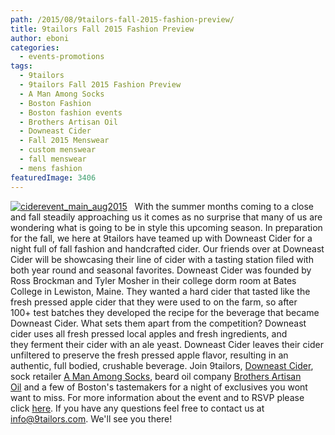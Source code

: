 ```yaml
---
path: /2015/08/9tailors-fall-2015-fashion-preview/
title: 9tailors Fall 2015 Fashion Preview
author: eboni
categories: 
  - events-promotions
tags: 
  - 9tailors
  - 9tailors Fall 2015 Fashion Preview
  - A Man Among Socks
  - Boston Fashion
  - Boston fashion events
  - Brothers Artisan Oil
  - Downeast Cider
  - Fall 2015 Menswear
  - custom menswear
  - fall menswear
  - mens fashion
featuredImage: 3406
---
```

[![ciderevent_main_aug2015](http://blog.9tailors.com/uploads/2015/08/ciderevent_main_aug2015.jpg)](https://www.eventbrite.com/e/9tailors-fall-2015-fashion-preview-tickets-18234712516)   With the summer months coming to a close and fall steadily approaching us it comes as no surprise that many of us are wondering what is going to be in style this upcoming season. In preparation for the fall, we here at 9tailors have teamed up with Downeast Cider for a night full of fall fashion and handcrafted cider. Our friends over at Downeast Cider will be showcasing their line of cider with a tasting station filed with both year round and seasonal favorites. Downeast Cider was founded by Ross Brockman and Tyler Mosher in their college dorm room at Bates College in Lewiston, Maine. They wanted a hard cider that tasted like the fresh pressed apple cider that they were used to on the farm, so after 100+ test batches they developed the recipe for the beverage that became Downeast Cider. What sets them apart from the competition? Downeast cider uses all fresh pressed local apples and fresh ingredients, and they ferment their cider with an ale yeast. Downeast Cider leaves their cider unfiltered to preserve the fresh pressed apple flavor, resulting in an authentic, full bodied, crushable beverage. Join 9tailors, [Downeast Cider](http://downeastcider.com/), sock retailer [A Man Among Socks](https://amanamongsocks.com/), beard oil company [Brothers Artisan Oil](http://www.brothersartisanoil.com/) and a few of Boston's tastemakers for a night of exclusives you wont want to miss. For more information about the event and to RSVP please click [here](https://www.eventbrite.com/e/9tailors-fall-2015-fashion-preview-tickets-18234712516). If you have any questions feel free to contact us at info@9tailors.com. We'll see you there!